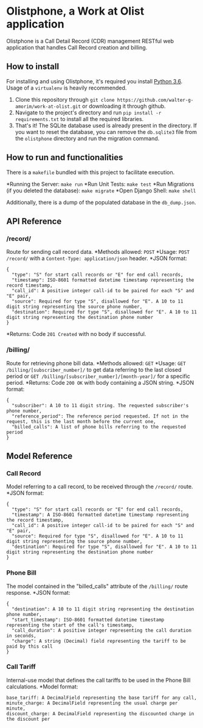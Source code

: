 # Olistphone, a Work at Olist application
Olistphone is a Call Detail Record (CDR) management RESTful web application
that handles Call Record creation and billing.

## How to install
For installing and using Olistphone, it's required you install [Python 3.6](https://www.python.org).
Usage of a `virtualenv` is heavily recommended.

1. Clone this repository through `git clone https://github.com/walter-g-amorim/work-at-olist.git`
or downloading it through github. 
2. Navigate to the project's directory and run `pip install -r requirements.txt` to install
all the required libraries.
3. That's it! The SQLite database used is already present in the directory. If you want to
reset the database, you can remove the `db.sqlite3` file from the `olistphone` directory
and run the migration command.

## How to run and functionalities
There is a `makefile` bundled with this project to facilitate execution.

*Running the Server: `make run`
*Run Unit Tests: `make test`
*Run Migrations (if you deleted the database): `make migrate`
*Open Django Shell: `make shell`

Additionally, there is a dump of the populated database in the `db_dump.json`.

## API Reference
### /record/
Route for sending call record data.
*Methods allowed: `POST`
*Usage: `POST /record/` with a `Content-Type: application/json` header.
*JSON format:
```
{
  "type": "S" for start call records or "E" for end call records,
  "timestamp": ISO-8601 formatted datetime timestamp representing the record timestamp,
  "call_id": A positive integer call-id to be paired for each "S" and "E" pair,
  "source": Required for type "S", disallowed for "E". A 10 to 11 digit string representing the source phone number,
  "destination": Required for type "S", disallowed for "E". A 10 to 11 digit string representing the destination phone number
}
```
*Returns: Code `201 Created` with no body if successful.
### /billing/
Route for retrieving phone bill data.
*Methods allowed: `GET`
*Usage: `GET /billing/[subscriber_number]/` to get data referring to the last closed period or `GET /billing/[subscriber_number]/[month-year]/` for a specific period.
*Returns: Code `200 OK` with body containing a JSON string.
*JSON format:
```
{
  "subscriber": A 10 to 11 digit string. The requested subscriber's phone number,
  "reference_period": The reference period requested. If not in the request, this is the last month before the current one,
  "billed_calls": A list of phone bills referring to the requested period
}
```
## Model Reference
### Call Record
Model referring to a call record, to be received through the `/record/` route.
*JSON format:
```
{
  "type": "S" for start call records or "E" for end call records,
  "timestamp": A ISO-8601 formatted datetime timestamp representing the record timestamp,
  "call_id": A positive integer call-id to be paired for each "S" and "E" pair,
  "source": Required for type "S", disallowed for "E". A 10 to 11 digit string representing the source phone number,
  "destination": Required for type "S", disallowed for "E". A 10 to 11 digit string representing the destination phone number
}
```
### Phone Bill
The model contained in the "billed_calls" attribute of the `/billing/` route response.
*JSON format:
```
{
  "destination": A 10 to 11 digit string representing the destination phone number,
  "start_timestamp": ISO-8601 formatted datetime timestamp representing the start of the call's timestamp,
  "call_duration": A positive integer representing the call duration in seconds,
  "charge": A string (Decimal) field representing the tariff to be paid by this call
}
```

### Call Tariff
Internal-use model that defines the call tariffs to be used in the Phone Bill calculations.
*Model format:
```
base_tariff: A DecimalField representing the base tariff for any call,
minute_charge: A DecimalField representing the usual charge per minute,
discount_charge: A DecimalField representing the discounted charge in the discount per
```
